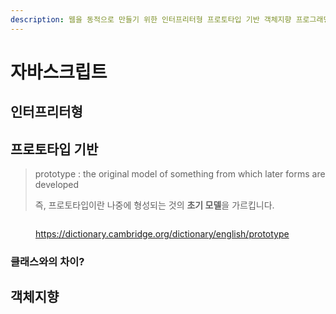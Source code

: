 ```yaml
---
description: 웹을 동적으로 만들기 위한 인터프리터형 프로토타입 기반 객체지향 프로그래밍 언어
---
```


# 자바스크립트

## 인터프리터형



## 프로토타입 기반

> prototype : the original model of something from which later forms are developed
>
> 즉, 프로토타입이란 나중에 형성되는 것의 **초기 모델**을 가르킵니다.

<figure><img src="../../.gitbook/assets/Screenshot 2025-02-06 at 5.09.42 PM.png" alt=""><figcaption><p><a href="https://dictionary.cambridge.org/dictionary/english/prototype">https://dictionary.cambridge.org/dictionary/english/prototype</a></p></figcaption></figure>

### 클래스와의 차이?



## 객체지향

